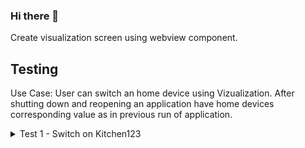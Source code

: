 ### Hi there 👋

<!--
**vagundav/vagundav** is a ✨ _special_ ✨ repository because its `README.md` (this file) appears on your GitHub profile.

Here are some ideas to get you started:

- 🔭 I’m currently working on ...
- 🌱 I’m currently learning ...
- 👯 I’m looking to collaborate on ...
- 🤔 I’m looking for help with ...
- 💬 Ask me about ...
- 📫 How to reach me: ...
- 😄 Pronouns: ...
- ⚡ Fun fact: ...
-->


Create visualization screen using webview component.

## Testing
Use Case: User can switch an home device using Vizualization. After shutting down and reopening an application have home devices corresponding value as in previous run of application.

<details>
<summary>Test 1 - Switch on Kitchen123</summary>
  
1. Open visualization-screen
2. Click on Floor 2/ Rooms
3. Switch on home device Kitchen123
4. Check in http://192.168.8.207/scada-main the state of object "asd" has current value "on"
5. There is in android device click on home button
6. There is in android device go to list of opened apps, and close the app "touchpanel"
7. There is in android device open application "touchpanel" oncemore.
8. Kitchen123 is switched on
</details>

